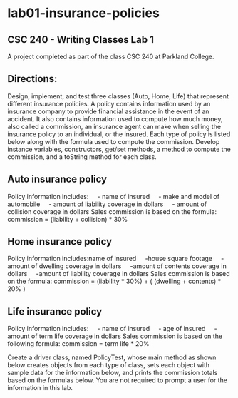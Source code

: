 # lab01-insurance-policies
## CSC 240 - Writing Classes Lab 1

A project completed as part of the class CSC 240 at Parkland College.

Directions: 
-
Design, implement, and test three classes (Auto, Home, Life) that represent different insurance policies. A policy contains information used by an insurance company to provide financial assistance in the event of an accident. It also contains information used to compute how much money, also called a commission, an insurance agent can make when selling the insurance policy to an individual, or the insured. Each type of policy is listed below along with the formula used to compute the commission. Develop instance variables, constructors, get/set methods, a method to compute the commission, and a toString method for each class.

Auto insurance policy
-
Policy information includes:
    - name of insured
    - make and model of automobile
    - amount of liability coverage in dollars
    - amount of collision coverage in dollars
Sales commission is based on the formula:
commission = (liability + collision) * 30%

Home insurance policy
-
Policy information includes:name of insured
    -house square footage
    -amount of dwelling coverage in dollars
    -amount of contents coverage in dollars
    -amount of liability coverage in dollars
Sales commission is based on the formula:
commission = (liability * 30%) + ( (dwelling + contents) * 20% )

Life insurance policy
-
Policy information includes:
    - name of insured
    - age of insured
    - amount of term life coverage in dollars
Sales commission is based on the following formula:
commission = term life * 20%

Create a driver class, named PolicyTest, whose main method as shown below creates objects from each type of class, sets each object with sample data for the information below, and prints the commission totals based on the formulas below. You are not required to prompt a user for the information in this lab.
